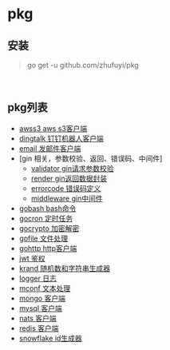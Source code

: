 # pkg

## 安装

> go get -u github.com/zhufuyi/pkg

<br>

## pkg列表

- [awss3 aws s3客户端](awss3)
- [dingtalk 钉钉机器人客户端](dingtalk)
- [email 发邮件客户端](email)
- [gin 相关，参数校验、返回、错误码、中间件]
  - [validator gin请求参数校验](gin/validator)
  - [render gin返回数据封装](gin/render)
  - [errorcode 错误码定义](gin/errcode)
  - [middleware gin中间件](gin/middleware)
- [gobash bash命令](gobash)
- [gocron 定时任务](gocron)
- [gocrypto 加密解密](gocrypto)
- [gofile 文件处理](gofile)
- [gohttp http客户端](gohttp)
- [jwt 鉴权](jwt)
- [krand 随机数和字符串生成器](krand)
- [logger 日志](logger)
- [mconf 文本处理](mconf)
- [mongo 客户端](mongo)
- [mysql 客户端](mysql)
- [nats 客户端](nats)
- [redis 客户端](redis)
- [snowflake id生成器](snowflake)
